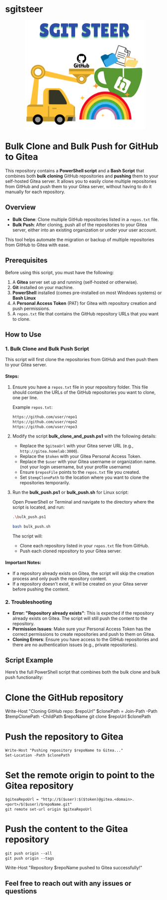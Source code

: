 # sgitsteer

<p align="center">
  <img src="https://github.com/1yc4n0rn0t/sgitsteer/blob/main/steer.png" alt="Image" style="height: 350px; vertical-align: middle; margin-left: 10px;" />
</p>

# Bulk Clone and Bulk Push for GitHub to Gitea

This repository contains a **PowerShell script** and a **Bash Script** that combines both **bulk cloning** GitHub repositories and **pushing** them to your self-hosted Gitea server. It allows you to easily clone multiple repositories from GitHub and push them to your Gitea server, without having to do it manually for each repository.

## Overview

- **Bulk Clone**: Clone multiple GitHub repositories listed in a `repos.txt` file.
- **Bulk Push**: After cloning, push all of the repositories to your Gitea server, either into an existing organization or under your user account.

This tool helps automate the migration or backup of multiple repositories from GitHub to Gitea with ease.

## Prerequisites

Before using this script, you must have the following:

1. A **Gitea** server set up and running (self-hosted or otherwise).
2. **Git** installed on your machine.
3. **PowerShell** installed (comes pre-installed on most Windows systems) or **Bash Linux**
4. A **Personal Access Token** (PAT) for Gitea with repository creation and push permissions.
5. A `repos.txt` file that contains the GitHub repository URLs that you want to clone.

## How to Use

### 1. Bulk Clone and Bulk Push Script

This script will first clone the repositories from GitHub and then push them to your Gitea server.

#### Steps:

1. Ensure you have a `repos.txt` file in your repository folder. This file should contain the URLs of the GitHub repositories you want to clone, one per line.

    Example `repos.txt`:
    ```
    https://github.com/user/repo1
    https://github.com/user/repo2
    https://github.com/user/repo3
    ```

2. Modify the script **bulk_clone_and_push.ps1** with the following details:
    - Replace the `$giteaUrl` with your Gitea server URL (e.g., `http://gitea.homelab:3000`).
    - Replace the `$token` with your Gitea Personal Access Token.
    - Replace the `$user` with your Gitea username or organization name.(not your login uesername, but your profile username)
    - Ensure `$reposFile` points to the `repos.txt` file you created.
    - Set `$tempClonePath` to the location where you want to clone the repositories temporarily.

3. Run the **bulk_push.ps1** or **bulk_push.sh** for Linux script:

    Open PowerShell or Terminal and navigate to the directory where the script is located, and run:

    ```bash
    .\bulk_push.ps1
    ```
    ```bash
    bash bulk_push.sh
    ```

   The script will:
   - Clone each repository listed in your `repos.txt` file from GitHub.
   - Push each cloned repository to your Gitea server.

#### Important Notes:
- If a repository already exists on Gitea, the script will skip the creation process and only push the repository content.
- If a repository doesn't exist, it will be created on your Gitea server before pushing the content.

### 2. Troubleshooting

- **Error: "Repository already exists"**: This is expected if the repository already exists on Gitea. The script will still push the content to the repository.
- **Permission Issues**: Make sure your Personal Access Token has the correct permissions to create repositories and push to them on Gitea.
- **Cloning Errors**: Ensure you have access to the GitHub repositories and there are no authentication issues (e.g., private repositories).

## Script Example

Here’s the full PowerShell script that combines both the bulk clone and bulk push functionality:
    
 # Clone the GitHub repository
   Write-Host "Cloning GitHub repo: $repoUrl"
   $clonePath = Join-Path -Path $tempClonePath -ChildPath $repoName
   git clone $repoUrl $clonePath

# Push the repository to Gitea
    Write-Host "Pushing repository $repoName to Gitea..."
    Set-Location -Path $clonePath

# Set the remote origin to point to the Gitea repository
    $giteaRepoUrl = "http://$($user):$($token)@gitea.<domain>.<port>/$($user)/$repoName.git"
    git remote set-url origin $giteaRepoUrl

  # Push the content to the Gitea repository
    git push origin --all
    git push origin --tags

  Write-Host "Repository $repoName pushed to Gitea successfully!"


  ## Feel free to reach out with any issues or questions
